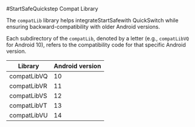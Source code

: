 #StartSafeQuickstep Compat Library

The `compatLib` library helps integrateStartSafewith QuickSwitch while ensuring backward-compatibility with older Android versions.

Each subdirectory of the `compatLib`, denoted by a letter (e.g., `compatLibVQ` for Android 10), 
refers to the compatibility code for that specific Android version.

| Library     | Android version |
|-------------|-----------------|
| compatLibVQ | 10              |
| compatLibVR | 11              |
| compatLibVS | 12              |
| compatLibVT | 13              |
| compatLibVU | 14              |
